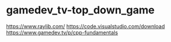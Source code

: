 # gamedev_tv-top_down_game

https://www.raylib.com/
https://code.visualstudio.com/download
https://www.gamedev.tv/p/cpp-fundamentals
